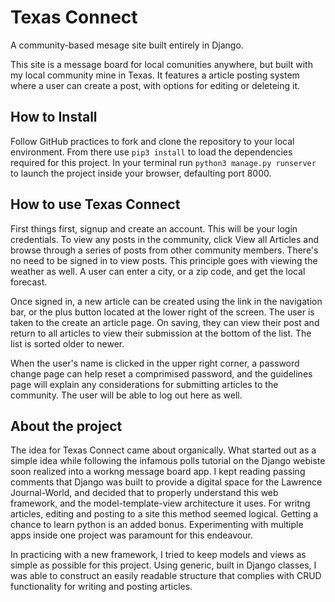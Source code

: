 # Texas Connect

A community-based mesage site built entirely in Django.

This site is a message board for local comunities anywhere, but built with my local community mine in Texas. It features a article posting system where a user can create a post, with options for editing or deleteing it.

## How to Install

Follow GitHub practices to fork and clone the repository to your local environment. From there use `pip3 install` to load the dependencies required for this project. In your terminal run `python3 manage.py runserver` to launch the project inside your browser, defaulting port 8000.

## How to use Texas Connect

First things first, signup and create an account. This will be your login credentials. To view any posts in the community, click View all Articles and browse through a series of posts from other community members. There's no need to be signed in to view posts. This principle goes with viewing the weather as well. A user can enter a city, or a zip code, and get the local forecast.

Once signed in, a new article can be created using the link in the navigation bar, or the plus button located at the lower right of the screen. The user is taken to the create an article page. On saving, they can view their post and return to all articles to view their submission at the bottom of the list. The list is sorted older to newer.

When the user's name is clicked in the upper right corner, a password change page can help reset a comprimised password, and the guidelines page will explain any considerations for submitting articles to the community. The user will be able to log out here as well.

## About the project

The idea for Texas Connect came about organically. What started out as a simple idea while following the infamous polls tutorial on the Django webiste soon realized into a workng message board app. I kept reading passing comments that Django was built to provide a digital space for the Lawrence Journal-World, and decided that to properly understand this web framework, and the model-template-view architecture it uses. For writng articles, editing and posting to a site this method seemed logical. Getting a chance to learn python is an added bonus. Experimenting with multiple apps inside one project was paramount for this endeavour.

In practicing with a new framework, I tried to keep models and views as simple as possible for this project. Using generic, built in Django classes, I was able to construct an easily readable structure that complies with CRUD functionality for writing and posting articles.










